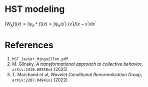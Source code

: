 # HST modeling

$`[ W_k f](x) = [\psi_k * f](x) = \int \psi_k(x^\prime)`$
$`(x^') f(x - x^') dx^'`$

# References
1. `MST_Javier_Minguillon.pdf`
2. M. Glinsky, *A transformational approach to collective behavior*, `arXiv:2410.08558v4` (2025)
3. T. Marchand et al, *Wavelet Conditional Renormalization Group*, `arXiv:2207.04941v1` (2022)

